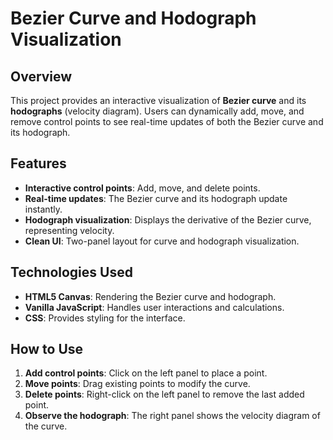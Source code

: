 # Bezier Curve and Hodograph Visualization  

## Overview  
This project provides an interactive visualization of **Bezier curve** and its **hodographs** (velocity diagram). Users can dynamically add, move, and remove control points to see real-time updates of both the Bezier curve and its hodograph.  

## Features  
- **Interactive control points**: Add, move, and delete points.  
- **Real-time updates**: The Bezier curve and its hodograph update instantly.  
- **Hodograph visualization**: Displays the derivative of the Bezier curve, representing velocity.  
- **Clean UI**: Two-panel layout for curve and hodograph visualization.  

## Technologies Used  
- **HTML5 Canvas**: Rendering the Bezier curve and hodograph.  
- **Vanilla JavaScript**: Handles user interactions and calculations.  
- **CSS**: Provides styling for the interface.  

## How to Use  
1. **Add control points**: Click on the left panel to place a point.  
2. **Move points**: Drag existing points to modify the curve.  
3. **Delete points**: Right-click on the left panel to remove the last added point.  
4. **Observe the hodograph**: The right panel shows the velocity diagram of the curve.  
